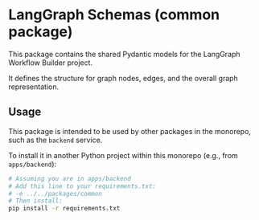 # LangGraph Schemas (common package)

This package contains the shared Pydantic models for the LangGraph Workflow Builder project.

It defines the structure for graph nodes, edges, and the overall graph representation.

## Usage

This package is intended to be used by other packages in the monorepo, such as the `backend` service.

To install it in another Python project within this monorepo (e.g., from `apps/backend`):

```bash
# Assuming you are in apps/backend
# Add this line to your requirements.txt:
# -e ../../packages/common
# Then install:
pip install -r requirements.txt
```
